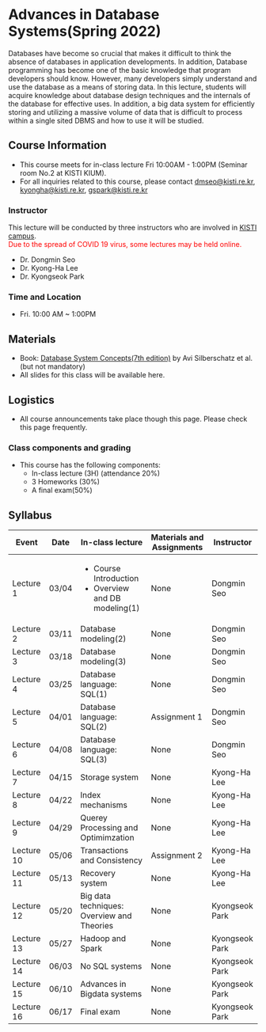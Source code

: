 # Advances in Database Systems(Spring 2022)
Databases have become so crucial that makes it difficult to think the absence of databases in application developments.
In addition, Database programming has become one of the basic knowledge that program developers should know. 
However, many developers simply understand and use the database as a means of storing data. 
In this lecture, students will acquire knowledge about database design techniques and the internals of the database for effective uses. 
In addition, a big data system for efficiently storing and utilizing a massive volume of data that is difficult to process within a single sited DBMS and how to use it will be studied. 

## Course Information
- This course meets for in-class lecture Fri 10:00AM - 1:00PM (Seminar room No.2 at KISTI KIUM).
- For all inquiries related to this course, please contact dmseo@kisti.re.kr, kyongha@kisti.re.kr, gspark@kisti.re.kr
### Instructor
This lecture will be conducted by three instructors who are involved in <a href="https://www.ust.ac.kr/prog/major/eng/sub03_03_02/IR/view.do?majorNo=32">KISTI campus</a>. 
<br>
<span style="color:red">Due to the spread of COVID 19 virus, some lectures may be held online.</span> 
- Dr. Dongmin Seo
- Dr. Kyong-Ha Lee
- Dr. Kyongseok Park  
### Time and Location
- Fri. 10:00 AM ~ 1:00PM
## Materials
- Book: <a href="https://db-book.com/">Database System Concepts(7th edition)</a> by Avi Silberschatz et al.(but not mandatory)
- All slides for this class will be available here. 
## Logistics
- All course announcements take place though this page. Please check this page frequently.
### Class components and grading
- This course has the following components:
  - In-class lecture (3H) (attendance 20%)
  - 3 Homeworks (30%)
  - A final exam(50%)
## Syllabus
|Event|Date|In-class lecture|Materials and Assignments|Instructor|
|---------|----|----------------------|------------|---------|
|Lecture 1|03/04|<ul><li>Course Introduction<li> Overview and DB modeling(1)|None |Dongmin Seo|
|Lecture 2|03/11|Database modeling(2)|None |Dongmin Seo|
|Lecture 3|03/18|Database modeling(3)|None |Dongmin Seo|
|Lecture 4|03/25|Database language: SQL(1)|None |Dongmin Seo|
|Lecture 5|04/01|Database language: SQL(2)|Assignment 1|Dongmin Seo|
|Lecture 6|04/08|Database language: SQL(3)|None|Dongmin Seo|
|Lecture 7|04/15|Storage system|None|Kyong-Ha Lee|
|Lecture 8|04/22|Index mechanisms|None|Kyong-Ha Lee|
|Lecture 9|04/29|Querey Processing and Optimimzation|None|Kyong-Ha Lee|
|Lecture 10|05/06|Transactions and Consistency|Assignment 2|Kyong-Ha Lee|
|Lecture 11|05/13|Recovery system|None|Kyong-Ha Lee|
|Lecture 12|05/20|Big data techniques: Overview and Theories |None| Kyongseok Park|
|Lecture 13|05/27|Hadoop and Spark|None|Kyongseok Park|
|Lecture 14|06/03|No SQL systems|None|Kyongseok Park|
|Lecture 15|06/10|Advances in Bigdata systems|None|Kyongseok Park|
|Lecture 16|06/17| Final exam|None|Kyongseok Park|  
 
